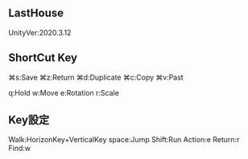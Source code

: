 ## LastHouse
UnityVer:2020.3.12

## ShortCut Key
⌘s:Save
⌘z:Return
⌘d:Duplicate
⌘c:Copy
⌘v:Past

q:Hold
w:Move
e:Rotation
r:Scale

## Key設定
Walk:HorizonKey+VerticalKey
space:Jump
Shift:Run
Action:e
Return:r
Find:w

